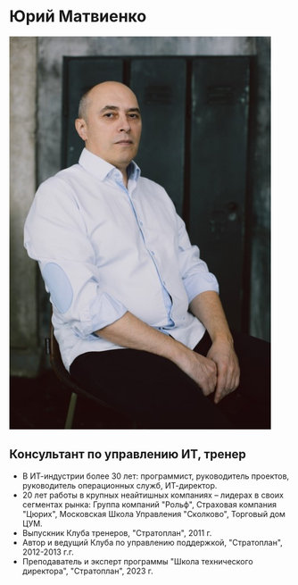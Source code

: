 # Юрий Матвиенко
![Фото Юрия Матвиенко](NF-47.jpg "Юрий Матвиенко")
## Консультант по управлению ИТ, тренер
* В ИТ-индустрии более 30 лет: программист, руководитель проектов, руководитель операционных служб, ИТ-директор.
* 20 лет работы в крупных неайтишных компаниях – лидерах в своих сегментах рынка: Группа компаний "Рольф", Страховая компания "Цюрих", Московская Школа Управления "Сколково", Торговый дом ЦУМ.
* Выпускник Клуба тренеров, "Стратоплан", 2011 г.
* Автор и ведущий Клуба по управлению поддержкой, "Стратоплан", 2012-2013 г.г.
* Преподаватель и эксперт программы "Школа технического директора", "Стратоплан", 2023 г.